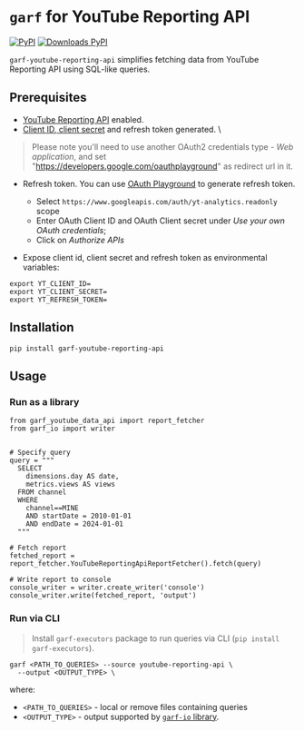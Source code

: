 # `garf` for YouTube Reporting API

[![PyPI](https://img.shields.io/pypi/v/garf-youtube-reporting-api?logo=pypi&logoColor=white&style=flat-square)](https://pypi.org/project/garf-youtube-reporting-api)
[![Downloads PyPI](https://img.shields.io/pypi/dw/garf-youtube-reporting-api?logo=pypi)](https://pypi.org/project/garf-youtube-reporting-api/)

`garf-youtube-reporting-api` simplifies fetching data from YouTube Reporting API using SQL-like queries.

## Prerequisites

* [YouTube Reporting API](https://console.cloud.google.com/apis/library/youtubereporting.googleapis.com) enabled.
* [Client ID, client secret](https://support.google.com/cloud/answer/6158849?hl=en) and refresh token generated. \
> Please note you'll need to use another OAuth2 credentials type - *Web application*, and set "https://developers.google.com/oauthplayground" as redirect url in it.
* Refresh token. You can use [OAuth Playground](https://developers.google.com/oauthplayground/) to generate refresh token.
    * Select `https://www.googleapis.com/auth/yt-analytics.readonly` scope
    * Enter OAuth Client ID and OAuth Client secret under *Use your own OAuth credentials*;
    * Click on *Authorize APIs*

* Expose client id,  client secret and refresh token as environmental variables:
```
export YT_CLIENT_ID=
export YT_CLIENT_SECRET=
export YT_REFRESH_TOKEN=
```

## Installation

`pip install garf-youtube-reporting-api`

## Usage

### Run as a library
```
from garf_youtube_data_api import report_fetcher
from garf_io import writer


# Specify query
query = """
  SELECT
    dimensions.day AS date,
    metrics.views AS views
  FROM channel
  WHERE
    channel==MINE
    AND startDate = 2010-01-01
    AND endDate = 2024-01-01
  """

# Fetch report
fetched_report = report_fetcher.YouTubeReportingApiReportFetcher().fetch(query)

# Write report to console
console_writer = writer.create_writer('console')
console_writer.write(fetched_report, 'output')
```

### Run via CLI

> Install `garf-executors` package to run queries via CLI (`pip install garf-executors`).

```
garf <PATH_TO_QUERIES> --source youtube-reporting-api \
  --output <OUTPUT_TYPE> \
```

where:

* `<PATH_TO_QUERIES>` - local or remove files containing queries
* `<OUTPUT_TYPE>` - output supported by [`garf-io` library](../garf_io/README.md).
